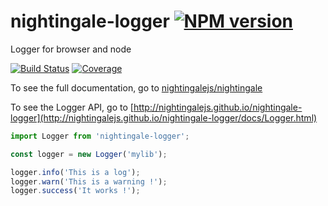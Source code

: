 # nightingale-logger [![NPM version][npm-image]][npm-url]

Logger for browser and node

[![Build Status][build-status-image]][build-status-url] [![Coverage][coverage-image]][coverage-url]

To see the full documentation, go to [nightingalejs/nightingale](https://github.com/nightingalejs/nightingale)

To see the Logger API, go to [http://nightingalejs.github.io/nightingale-logger](http://nightingalejs.github.io/nightingale-logger/docs/Logger.html)

```js
import Logger from 'nightingale-logger';

const logger = new Logger('mylib');

logger.info('This is a log');
logger.warn('This is a warning !');
logger.success('It works !');
```

[npm-image]: https://img.shields.io/npm/v/nightingale-logger.svg?style=flat-square
[npm-url]: https://npmjs.org/package/nightingale-logger
[build-status-image]: https://img.shields.io/circleci/project/nightingalejs/nightingale-logger/master.svg?style=flat-square
[build-status-url]: https://circleci.com/gh/nightingalejs/nightingale-logger
[coverage-image]: https://img.shields.io/coveralls/nightingalejs/nightingale-logger/master.svg?style=flat-square
[coverage-url]: http://nightingalejs.github.io/nightingale-logger/coverage/lcov-report/
